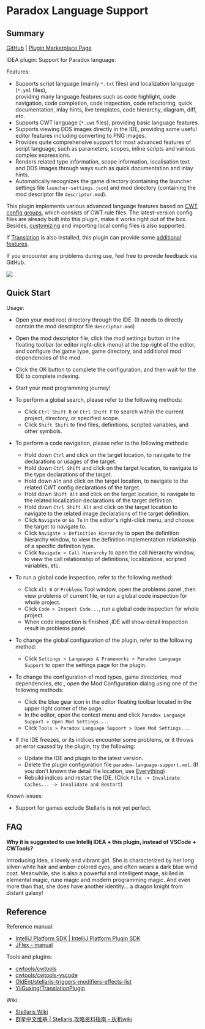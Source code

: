 # Paradox Language Support

## Summary

[GitHub](https://github.com/DragonKnightOfBreeze/Paradox-Language-Support) |
[Plugin Marketplace Page](https://plugins.jetbrains.com/plugin/16825-paradox-language-support)

IDEA plugin: Support for Paradox language.

Features:

* Supports script language (mainly `*.txt` files) and localization language (`*.yml` files),  
  providing many language features such as code highlight, code navigation, code completion, code inspection, code refactoring, quick documentation, inlay hints, live templates, code hierarchy, diagram, diff, etc.
* Supports CWT language (`*.cwt` files), providing basic language features.
* Supports viewing DDS images directly in the IDE, providing some useful editor features including converting to PNG images.
* Provides quite comprehensive support for most advanced features of script language, such as parameters, scopes, inline scripts and various complex expressions.
* Renders related type information, scope information, localisation text and DDS images through ways such as quick documentation and inlay hints.
* Automatically recognizes the game directory (containing the launcher settings file `launcher-settings.json`) and mod directory (containing the mod descriptor file `descriptor.mod`).

This plugin implements various advanced language features based on [CWT config groups](https://windea.icu/Paradox-Language-Support/#/en/config.md#cwt-config-group), which consists of CWT rule files.
The latest-version config files are already built into this plugin, make it works right out of the box.
Besides, [customizing](https://windea.icu/Paradox-Language-Support/#/en/config.md#writing-cwt-config-files) and importing local config files is also supported.

If [Translation](https://github.com/YiiGuxing/TranslationPlugin) is also installed, this plugin can provide some [additional features](https://windea.icu/Paradox-Language-Support/#/zh/plugin-integration.md).

If you encounter any problems during use, feel free to provide feedback via GitHub.

![](https://windea.icu/Paradox-Language-Support/assets/images/preview_1_en.png)

## Quick Start

Usage:

* Open your mod root directory through the IDE. (It needs to directly contain the mod descriptor file `descriptor.mod`)
* Open the mod descriptor file, click the mod settings button in the floating toolbar (or editor right-click menu) at the top right of the editor, and configure the game type, game directory, and additional mod dependencies of the mod.
* Click the OK button to complete the configuration, and then wait for the IDE to complete indexing.
* Start your mod programming journey!

* To perform a global search, please refer to the following methods:
  * Click `Ctrl Shift R` or `Ctrl Shift F` to search within the current project, directory, or specified scope.
  * Click `Shift Shift` to find files, definitions, scripted variables, and other symbols.
* To perform a code navigation, please refer to the following methods:
  * Hold down `Ctrl` and click on the target location, to navigate to the declarations or usages of the target.
  * Hold down `Ctrl Shift` and click on the target location, to navigate to the type declarations of the target.
  * Hold down `Alt` and click on the target location, to navigate to the related CWT config declarations of the target.
  * Hold down `Shift Alt` and click on the target location, to navigate to the related localization declarations of the target definition.
  * Hold down `Ctrl Shift Alt` and click on the target location to navigate to the related image declarations of the target definition.
  * Click `Navigate` or `Go To` in the editor's right-click menu, and choose the target to navigate to.
  * Click `Navigate > Definition Hierarchy` to open the definition hierarchy window, to view the definition implementation relationship of a specific definition type.
  * Click `Navigate > Call Hierarchy` to open the call hierarchy window, to view the call relationship of definitions, localizations, scripted variables, etc.
* To run a global code inspection, refer to the following method:
  * Click `Alt 6` or `Problems` Tool window, open the problems panel ,then view problems of current file, or run a global code inspection for whole project.
  * Click `Code > Inspect Code...`, run a global code inspection for whole project.
  * When code inspection is finished ,IDE will show detail inspection result in problems panel.
* To change the global configuration of the plugin, refer to the following method:
  * Click `Settings > Languages & Frameworks > Paradox Language Support` to open the settings page for the plugin.
* To change the configuration of mod types, game directories, mod dependencies, etc., open the Mod Configuration dialog using one of the following methods:
  * Click the blue gear icon in the editor floating toolbar located in the upper right corner of the page.
  * In the editor, open the context menu and click `Paradox Language Support > Open Mod Settings...`.
  * Click `Tools > Paradox Language Support > Open Mod Settings...`.
* If the IDE freezes, or its indices encounter some problems,  or it throws an error caused by the plugin, try the following:
  * Update the IDE and plugin to the latest version.
  * Delete the plugin configuration file `paradox-language-support.xml`. (If you don't known the detail file location, use [Everything](https://www.voidtools.com))
  * Rebuild indices and restart the IDE. (Click `File -> Invalidate Caches... -> Invalidate and Restart`)

Known issues:

* Support for games exclude Stellaris is not yet perfect.

## FAQ

**Why it is suggested to use Intellij IDEA + this plugin, instead of VSCode + CWTools?**

Introducing Idea, a lovely and vibrant girl.
She is characterized by her long silver-white hair and amber-colored eyes, and often wears a dark blue wind coat.
Meanwhile, she is also a powerful and intelligent mage, skilled in elemental magic, rune magic and modern programming magic.
And even more than that, she does have another identity... a dragon knight from distant galaxy!

## Reference

Reference manual:

* [IntelliJ Platform SDK | IntelliJ Platform Plugin SDK](https://plugins.jetbrains.com/docs/intellij/welcome.html)
* [JFlex - manual](https://www.jflex.de/manual.html)

Tools and plugins:

* [cwtools/cwtools](https://github.com/cwtools/cwtools)
* [cwtools/cwtools-vscode](https://github.com/cwtools/cwtools-vscode)
* [OldEnt/stellaris-triggers-modifiers-effects-list](https://github.com/OldEnt/stellaris-triggers-modifiers-effects-list)
* [YiiGuxing/TranslationPlugin](https://github.com/YiiGuxing/TranslationPlugin)

Wiki:

* [Stellaris Wiki](https://stellaris.paradoxwikis.com/Stellaris_Wiki)
* [群星中文维基 | Stellaris 攻略资料指南 - 灰机wiki](https://qunxing.huijiwiki.com/wiki/%E9%A6%96%E9%A1%B5)